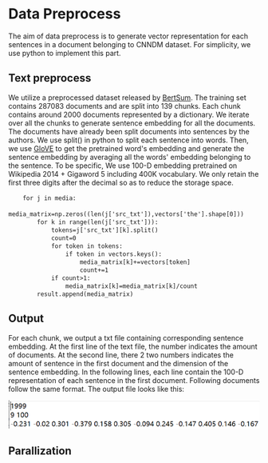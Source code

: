 # Data Preprocess
The aim of data preprocess is to generate vector representation for each sentences in a document belonging to CNNDM dataset. For simplicity, we use python to implement this part.

## Text preprocess
We utilize a preprocessed dataset released by [BertSum](https://github.com/nlpyang/PreSumm). The training set contains 287083 documents and are split into 139 chunks. Each chunk contains around 2000 documents represented by a dictionary. We iterate over all the chunks to generate sentence embedding for all the documents. The documents have already been split documents into sentences by the authors. We use split() in python to split each sentence into words. Then, we use [GloVE](https://github.com/stanfordnlp/GloVe) to get the pretrained word's embedding and generate the sentence embedding by averaging all the words' embedding belonging to the sentence. To be specific, We use 100-D embedding pretrained on Wikipedia 2014 + Gigaword 5 including 400K vocabulary. We only retain the first three digits after the decimal so as to reduce the storage space.

        for j in media:
            media_matrix=np.zeros((len(j['src_txt']),vectors['the'].shape[0]))
            for k in range(len(j['src_txt'])):
                tokens=j['src_txt'][k].split()
                count=0
                for token in tokens:
                    if token in vectors.keys():
                        media_matrix[k]+=vectors[token]
                        count+=1
                if count>1:
                    media_matrix[k]=media_matrix[k]/count
            result.append(media_matrix)

## Output
For each chunk, we output a txt file containing corresponding sentence embedding. At the first line of the text file, the number indicates the amount of documents. At the second line, there 2 two numbers indicates the amount of sentence in the first document and the dimension of the sentence embedding. In the following lines, each line contain the 100-D representation of each sentence in the first document. Following documents follow the same format. The output file looks like this:

![OutputPlot](https://github.com/boleary134h/CS205-final-project/blob/main/Website/PlotResults/txt.PNG)

## Parallization
